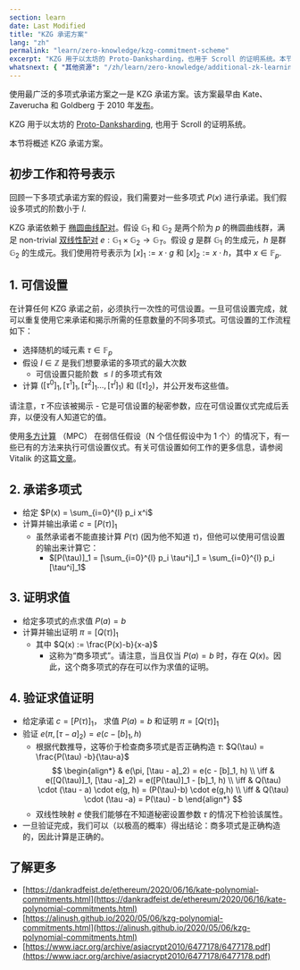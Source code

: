 ```yaml
---
section: learn
date: Last Modified
title: "KZG 承诺方案"
lang: "zh"
permalink: "learn/zero-knowledge/kzg-commitment-scheme"
excerpt: "KZG 用于以太坊的 Proto-Danksharding，也用于 Scroll 的证明系统。本节将概述 KZG 承诺方案。"
whatsnext: { "其他资源": "/zh/learn/zero-knowledge/additional-zk-learning-resources" }
---
```


使用最广泛的多项式承诺方案之一是 KZG 承诺方案。该方案最早由 Kate、Zaverucha 和 Goldberg 于 2010 年[发布](https://www.iacr.org/archive/asiacrypt2010/6477178/6477178.pdf)。

KZG 用于以太坊的 [Proto-Danksharding](https://notes.ethereum.org/@vbuterin/proto_danksharding_faq), 也用于 Scroll 的证明系统。

本节将概述 KZG 承诺方案。

## 初步工作和符号表示

回顾一下多项式承诺方案的假设，我们需要对一些多项式 $P(x)$ 进行承诺。我们假设多项式的阶数小于 $l$.

KZG 承诺依赖于 [椭圆曲线配对](https://vitalik.ca/general/2017/01/14/exploring_ecp.html)。假设 $\mathbb{G}_1$ 和 $\mathbb{G}_2$ 是两个阶为 $p$ 的椭圆曲线群，满足 non-trivial [双线性配对](https://en.wikipedia.org/wiki/Bilinear_map) $e: \mathbb{G}_1 \times \mathbb{G}_2 \rightarrow \mathbb{G}_T$。假设 $g$ 是群 $\mathbb{G}_1$ 的生成元，$h$ 是群 $\mathbb{G}_2$ 的生成元。我们使用符号表示为 $[x]_1 := x \cdot g$ 和 $[x]_2 := x \cdot h$，其中 $x \in \mathbb{F}_p$.

## 1. 可信设置

在计算任何 KZG 承诺之前，必须执行一次性的可信设置。一旦可信设置完成，就可以重复使用它来承诺和揭示所需的任意数量的不同多项式。可信设置的工作流程如下：

- 选择随机的域元素 $\tau \in \mathbb{F}_p$
- 假设 $l \in \mathbb{Z}$ 是我们想要承诺的多项式的最大次数
  - 可信设置只能阶数 $\leq l$ 的多项式有效
- 计算 $([\tau^0]_1,[\tau^1]_1,[\tau^{2}]_1\ldots,[\tau^{l}]_1)$ 和 $([\tau]_2)$，并公开发布这些值。

请注意，$\tau$ 不应该被揭示 - 它是可信设置的秘密参数，应在可信设置仪式完成后丢弃，以便没有人知道它的值。

使用[多方计算](https://en.wikipedia.org/wiki/Secure_multi-party_computation) （MPC） 在弱信任假设（N 个信任假设中为 1 个）的情况下，有一些已有的方法来执行可信设置仪式。有关可信设置如何工作的更多信息，请参阅 Vitalik 的这篇[文章](https://vitalik.ca/general/2022/03/14/trustedsetup.html)。

## 2. 承诺多项式

- 给定 $P(x) = \sum_{i=0}^{l} p_i x^i$
- 计算并输出承诺 $c = [P(\tau)]_1$
  - 虽然承诺者不能直接计算 $P(\tau)$ (因为他不知道 $\tau$)，但他可以使用可信设置的输出来计算它：
    - $[P(\tau)]_1 = [\sum_{i=0}^{l} p_i \tau^i]_1 = \sum_{i=0}^{l} p_i [\tau^i]_1$

## 3. 证明求值

- 给定多项式的点求值 $P(a) = b$
- 计算并输出证明 $\pi = [Q(\tau)]_1$
  - 其中 $Q(x) := \frac{P(x)-b}{x-a}$
    - 这称为“商多项式”。请注意，当且仅当 $P(a) = b$ 时，存在 $Q(x)$。因此，这个商多项式的存在可以作为求值的证明。

## 4. 验证求值证明

- 给定承诺 $c = [P(\tau)]_1$， 求值 $P(a) = b$ 和证明 $\pi = [Q(\tau)]_1$
- 验证 $e(\pi, [\tau - a]_2) = e(c - [b]_1, h)$
  - 根据代数推导，这等价于检查商多项式是否正确构造 $\tau$: $Q(\tau) = \frac{P(\tau) -b}{\tau-a}$
    $$
    \begin{align*}
    & e(\pi, [\tau - a]_2) = e(c - [b]_1, h) \\ \iff
    & e([Q(\tau)]_1, [\tau -a]_2) = e([P(\tau)]_1 - [b]_1, h) \\ \iff
    &  Q(\tau) \cdot (\tau - a) \cdot e(g, h) = (P(\tau)-b) \cdot e(g,h) \\ \iff
    & Q(\tau) \cdot (\tau -a) = P(\tau) - b
    \end{align*}
    $$
  - 双线性映射 $e$ 使我们能够在不知道秘密设置参数 $\tau$ 的情况下检验该属性。
- 一旦验证完成，我们可以（以极高的概率）得出结论：商多项式是正确构造的，因此计算是正确的。

## 了解更多

- [https://dankradfeist.de/ethereum/2020/06/16/kate-polynomial-commitments.html](https://dankradfeist.de/ethereum/2020/06/16/kate-polynomial-commitments.html)
- [https://alinush.github.io/2020/05/06/kzg-polynomial-commitments.html](https://alinush.github.io/2020/05/06/kzg-polynomial-commitments.html)
- [https://www.iacr.org/archive/asiacrypt2010/6477178/6477178.pdf](https://www.iacr.org/archive/asiacrypt2010/6477178/6477178.pdf)
